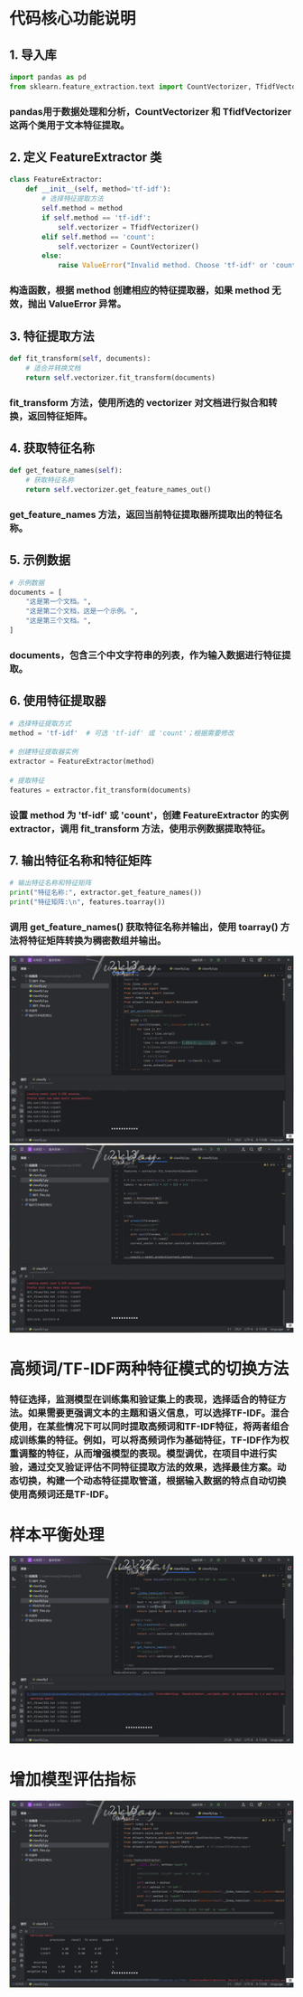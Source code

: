# 代码核心功能说明
## 1. 导入库  

```python  
import pandas as pd  
from sklearn.feature_extraction.text import CountVectorizer, TfidfVectorizer
```
### pandas用于数据处理和分析，CountVectorizer 和 TfidfVectorizer这两个类用于文本特征提取。
## 2. 定义 FeatureExtractor 类
```python
class FeatureExtractor:  
    def __init__(self, method='tf-idf'):  
        # 选择特征提取方法  
        self.method = method  
        if self.method == 'tf-idf':  
            self.vectorizer = TfidfVectorizer()  
        elif self.method == 'count':  
            self.vectorizer = CountVectorizer()  
        else:  
            raise ValueError("Invalid method. Choose 'tf-idf' or 'count'.")
  ```
### 构造函数，根据 method 创建相应的特征提取器，如果 method 无效，抛出 ValueError 异常。
## 3. 特征提取方法
```python
def fit_transform(self, documents):  
    # 适合并转换文档  
    return self.vectorizer.fit_transform(documents)
  ```
### fit_transform 方法，使用所选的 vectorizer 对文档进行拟合和转换，返回特征矩阵。
## 4. 获取特征名称
```python
def get_feature_names(self):  
    # 获取特征名称  
    return self.vectorizer.get_feature_names_out()
```
###  get_feature_names 方法，返回当前特征提取器所提取出的特征名称。
## 5. 示例数据
```python
# 示例数据  
documents = [  
    "这是第一个文档。",  
    "这是第二个文档，这是一个示例。",  
    "这是第三个文档。",  
]
```
### documents，包含三个中文字符串的列表，作为输入数据进行特征提取。
## 6. 使用特征提取器
```python
# 选择特征提取方式  
method = 'tf-idf'  # 可选 'tf-idf' 或 'count'；根据需要修改  

# 创建特征提取器实例  
extractor = FeatureExtractor(method)  

# 提取特征  
features = extractor.fit_transform(documents)
```
### 设置 method 为 'tf-idf' 或 'count'，创建 FeatureExtractor 的实例 extractor，调用 fit_transform 方法，使用示例数据提取特征。
## 7. 输出特征名称和特征矩阵
```python
# 输出特征名称和特征矩阵  
print("特征名称:", extractor.get_feature_names())  
print("特征矩阵:\n", features.toarray())
```
### 调用 get_feature_names() 获取特征名称并输出，使用 toarray() 方法将特征矩阵转换为稠密数组并输出。
![1](https://github.com/givenkills/-/blob/main/image/%E5%B1%8F%E5%B9%95%E6%88%AA%E5%9B%BE%202025-04-08%20211337.png)
![2](https://github.com/givenkills/-/blob/main/image/%E5%B1%8F%E5%B9%95%E6%88%AA%E5%9B%BE%202025-04-08%20211356.png)
# 高频词/TF-IDF两种特征模式的切换方法
### 特征选择，监测模型在训练集和验证集上的表现，选择适合的特征方法。如果需要更强调文本的主题和语义信息，可以选择TF-IDF。混合使用，在某些情况下可以同时提取高频词和TF-IDF特征，将两者组合成训练集的特征。例如，可以将高频词作为基础特征，TF-IDF作为权重调整的特征，从而增强模型的表现。模型调优，在项目中进行实验，通过交叉验证评估不同特征提取方法的效果，选择最佳方案。动态切换，构建一个动态特征提取管道，根据输入数据的特点自动切换使用高频词还是TF-IDF。
# 样本平衡处理
![3](https://github.com/givenkills/-/blob/main/image/%E5%B1%8F%E5%B9%95%E6%88%AA%E5%9B%BE%202025-04-08%20212219.png)
# 增加模型评估指标
![4](https://github.com/givenkills/-/blob/main/image/%E5%B1%8F%E5%B9%95%E6%88%AA%E5%9B%BE%202025-04-08%20211605.png)
